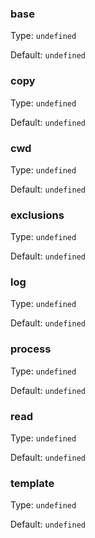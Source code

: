 ### base
Type: `undefined`

Default: `undefined`

### copy
Type: `undefined`

Default: `undefined`

### cwd
Type: `undefined`

Default: `undefined`

### exclusions
Type: `undefined`

Default: `undefined`

### log
Type: `undefined`

Default: `undefined`

### process
Type: `undefined`

Default: `undefined`

### read
Type: `undefined`

Default: `undefined`

### template
Type: `undefined`

Default: `undefined`

